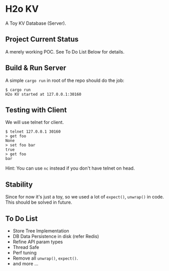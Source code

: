 # H2o KV

A Toy KV Database (Server).

## Project Current Status

A merely working POC. See To Do List Below for details.

## Build & Run Server

A simple `cargo run` in root of the repo should do the job:
```
$ cargo run
H2o KV started at 127.0.0.1:30160
```

## Testing with Client

We will use telnet for client.
```
$ telnet 127.0.0.1 30160
> get foo
None
> set foo bar
true
> get foo
bar
```

Hint: You can use `nc` instead if you don't have telnet on head.

## Stability

Since for now it's just a toy, so we used a lot of `expect()`, `unwrap()` in
code. This should be solved in future.

## To Do List

- Store Tree Implementation
- DB Data Persistence in disk (refer Redis)
- Refine API param types
- Thread Safe
- Perf tuning
- Remove all `unwrap()`, `expect()`.
- and more ...

